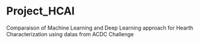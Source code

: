 # Project_HCAI
Comparaison of Machine Learning and Deep Learning approach for Hearth Characterization using datas from ACDC Challenge
